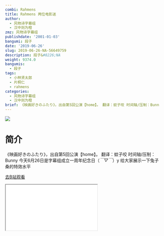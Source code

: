 ```yaml
---
combi: Rahmens
title: Rahmens 两位电影迷
author:
  - 风物诗字幕组
  - 汉中则为橙
zmz: 风物诗字幕组
publishdate: '2001-01-03'
bangumi: 段子
date: '2019-06-26'
slug: 2019-06-26-NA-56649759
description: 段子&#8226;NA
weight: 9374.0
bangumis:
  - 段子
tags:
  - 小林贤太郎
  - 片桐仁
  - rahmens
categories:
  - 风物诗字幕组
  - 汉中则为橙
brief: 《映画好きのふたり》，出自第5回公演【home】。 翻译：蚊子咬 时间轴/压制：Bunny 今天6月26日是字幕组成立一周年纪念日（*￣▽￣*）y 给大家展示一下兔子桑的特效水平
---
```

![](https://raw.githubusercontent.com/tcgriffith/owaraisite/master/static/tmpimg/b7937fb0cfd7bae66f6bec50ed9b6a123dbe1181.jpg.480.jpg)
# 简介  
《映画好きのふたり》，出自第5回公演【home】。
翻译：蚊子咬 时间轴/压制：Bunny
今天6月26日是字幕组成立一周年纪念日（*￣▽￣*）y
给大家展示一下兔子桑的特效水平  

[去B站观看](https://www.bilibili.com/video/av56649759/)
<div class ="resp-container"><iframe class="testiframe" src="//player.bilibili.com/player.html?aid=56649759"", scrolling="no", allowfullscreen="true" > </iframe></div> 
